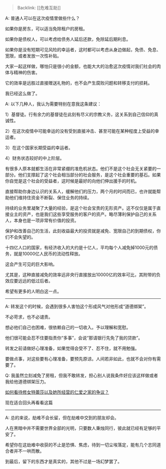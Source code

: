 > Backlink: [[危难互助]]

A: 普通人可以在这次疫情里做些什么？  

如果你是房东，可以适当免除租户的房租。  

如果你是债权人，可以考虑给债务人延后还款，免除延后期利息。  

如果你是没有短期可见风险的幸运者，这时都可以考虑从身边做起，免债、免息、宽限，或者发放一次性补贴。  

大家一起这样做，哪怕只是很小的金额，也能大大的治愈这次疫情对我们社会的肉体与精神的伤害。  

它的效率是远胜过直接赠送礼物的，也不会产生腐败问题和转移支付的损耗。  

我已经这么做了。  

A: 以下几种人，我认为需要特别在意我这条建议：  

1）基督徒。行有余力的基督徒在此刻有尽义的宗教义务，这关系到自己信仰的真诚性。  

2）在这次疫情中可能幸运的没有受到直接冲击、甚至可能在某种程度上受益的幸运者。  

3）在这个国家长期受益的幸运者。  

4）财务状态较好的中上阶层。  

有很多人原本就都生活在非常紧绷的准危机状态。他们不是这个社会无关紧要的一部分。他们支撑起了这个社会相当部分的社会服务，是这个社会重要的基石。如果你自觉是这个社会的受益者，这时候是最好的向他们伸出援手的时机。  

直接帮助你身边认识的关系人，缓解他们的压力，两个月的时间而已，也许就能帮助他们维持住资金不断裂、保住业务的持续。  

持续的业务里凝聚了大量的经验，是这个社会宝贵的无形资产。这不仅仅是属于直接业主的资产，也是我们这些享受服务的客户的资产。略尽薄利保护自己的关系人，本身也是一项非常有价值的投资。  
  
保护和改善自己的生活，此刻收益最大的投资就是减免、宽限自己的到期债权，你们不会失望的。  

十四亿人口的国家，有经济收入的大约是十亿人，平均每个人减免掉1000元的债务，就是10000亿人民币的流动性释放。  

这会产生可见的巨大影响。  

尤其是，这种直接减免的效率远非央行直接放出10000亿的效率可比，其附带的负效应要远远的低过后者。  

希望有更多的人明白这一点。

---

A: 转发这个的时候，会遇到很多人害怕这个形成风气对他形成“道德绑架”。  

不必苛求，也不必谴责。  

想必他们自己也困难，很依赖自己的一切收入。予以理解和宽慰。  

他们很可能会忍不住要指责你“多事”，会说“那请银行先免了我的贷款”。  

转发之前请做好心理准备，如果觉得会受不了、忍不住，就不用勉强。  

要做点事，对这些要有心理准备，要预先原谅。人间若非如此，也就不会对你有需要了。

Q: 我虽然立刻减免了房租，但我不敢转发，担心别人说我条件好应该这样做或者我给他道德绑架压力。

[如何看待修女特蕾莎以及她所经营的仁爱之家的争议？](https://www.zhihu.com/question/24064243/answer/533635981)  

现在适合回头再看看这篇
  
---

A: 总的来说，劫难不会长留，但在劫难中交到的朋友却会。  

人在黑暗中并不需要世界全部的光明，只要数人秉烛同行，彼此就已经有足够的平安了。  

希望你在这劫难中收获的不止是恐惧、焦虑，待到一切尘埃落定，能有几个志同道合者并不一哄而散。  

到最后，留下的东西才是真实的，其他不过是一场幻梦罢了。